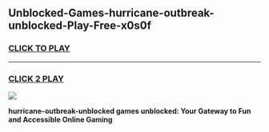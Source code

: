 
## Unblocked-Games-hurricane-outbreak-unblocked-Play-Free-x0s0f
<h3>
<a href="https://premium76.site?title=hurricane-outbreak-unblocked&ref=20M">CLICK TO PLAY</a></h3>
<hr>

<h3>
<a href="https://premium76.site?title=hurricane-outbreak-unblocked&ref=20M">CLICK 2 PLAY</a>
  
</h3>

<a href="https://premium76.site?title=hurricane-outbreak-unblocked&ref=19M"><img src="https://clearcache.store/games.png"></a>


**hurricane-outbreak-unblocked games unblocked: Your Gateway to Fun and Accessible Online Gaming**
